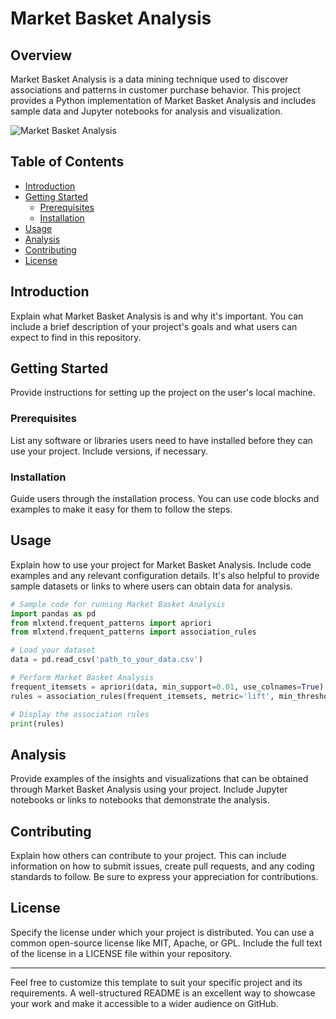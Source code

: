  

# Market Basket Analysis

## Overview

Market Basket Analysis is a data mining technique used to discover associations and patterns in customer purchase behavior. This project provides a Python implementation of Market Basket Analysis and includes sample data and Jupyter notebooks for analysis and visualization.

![Market Basket Analysis](https://blog.rsquaredacademy.com/img/cover_image.jpg)

## Table of Contents

- [Introduction](#introduction)
- [Getting Started](#getting-started)
  - [Prerequisites](#prerequisites)
  - [Installation](#installation)
- [Usage](#usage)
- [Analysis](#analysis)
- [Contributing](#contributing)
- [License](#license)

## Introduction

Explain what Market Basket Analysis is and why it's important. You can include a brief description of your project's goals and what users can expect to find in this repository.

## Getting Started

Provide instructions for setting up the project on the user's local machine.

### Prerequisites

List any software or libraries users need to have installed before they can use your project. Include versions, if necessary.

### Installation

Guide users through the installation process. You can use code blocks and examples to make it easy for them to follow the steps.

## Usage

Explain how to use your project for Market Basket Analysis. Include code examples and any relevant configuration details. It's also helpful to provide sample datasets or links to where users can obtain data for analysis.

```python
# Sample code for running Market Basket Analysis
import pandas as pd
from mlxtend.frequent_patterns import apriori
from mlxtend.frequent_patterns import association_rules

# Load your dataset
data = pd.read_csv('path_to_your_data.csv')

# Perform Market Basket Analysis
frequent_itemsets = apriori(data, min_support=0.01, use_colnames=True)
rules = association_rules(frequent_itemsets, metric='lift', min_threshold=1.0)

# Display the association rules
print(rules)
```

## Analysis

Provide examples of the insights and visualizations that can be obtained through Market Basket Analysis using your project. Include Jupyter notebooks or links to notebooks that demonstrate the analysis.

## Contributing

Explain how others can contribute to your project. This can include information on how to submit issues, create pull requests, and any coding standards to follow. Be sure to express your appreciation for contributions.

## License

Specify the license under which your project is distributed. You can use a common open-source license like MIT, Apache, or GPL. Include the full text of the license in a LICENSE file within your repository.

---

Feel free to customize this template to suit your specific project and its requirements. A well-structured README is an excellent way to showcase your work and make it accessible to a wider audience on GitHub.
